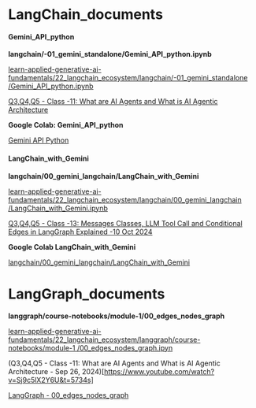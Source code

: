 # LangChain_documents

#### Gemini_API_python
**langchain/-01_gemini_standalone/Gemini_API_python.ipynb**

[learn-applied-generative-ai-fundamentals/22_langchain_ecosystem/langchain/-01_gemini_standalone
/Gemini_API_python.ipynb](https://github.com/panaversity/learn-applied-generative-ai-fundamentals/blob/main/22_langchain_ecosystem/langchain/-01_gemini_standalone/Gemini_API_python.ipynb)

[Q3,Q4,Q5 - Class -11: What are AI Agents and What is AI Agentic Architecture](https://www.youtube.com/watch?v=Sj9c5lX2Y6U)

**Google Colab: Gemini_API_python**

[Gemini API Python](https://colab.research.google.com/github/panaversity/learn-applied-generative-ai-fundamentals/blob/main/22_langchain_ecosystem/langchain/-01_gemini_standalone/Gemini_API_python.ipynb#scrollTo=e_S2uOS6q86L)


#### LangChain_with_Gemini
**langchain/00_gemini_langchain/LangChain_with_Gemini**

[learn-applied-generative-ai-fundamentals/22_langchain_ecosystem/langchain/00_gemini_langchain
/LangChain_with_Gemini.ipynb](https://github.com/panaversity/learn-applied-generative-ai-fundamentals/blob/main/22_langchain_ecosystem/langchain/00_gemini_langchain/LangChain_with_Gemini.ipynb)

[Q3,Q4,Q5 - Class -13: Messages Classes, LLM Tool Call and Conditional Edges in LangGraph Explained -10 Oct 2024](https://www.youtube.com/watch?v=Rz4mD3KMBe8&t=4016s)

**Google Colab LangChain_with_Gemini**

[langchain/00_gemini_langchain/LangChain_with_Gemini](https://colab.research.google.com/github/panaversity/learn-applied-generative-ai-fundamentals/blob/main/22_langchain_ecosystem/langchain/00_gemini_langchain/LangChain_with_Gemini.ipynb#scrollTo=ts9Ro5dgQevN)


# LangGraph_documents

**langgraph/course-notebooks/module-1/00_edges_nodes_graph**

[learn-applied-generative-ai-fundamentals/22_langchain_ecosystem/langgraph/course-notebooks/module-1
/00_edges_nodes_graph.ipyn](https://github.com/panaversity/learn-applied-generative-ai-fundamentals/blob/main/22_langchain_ecosystem/langgraph/course-notebooks/module-1/00_edges_nodes_graph.ipynb)

(Q3,Q4,Q5 - Class -11: What are AI Agents and What is AI Agentic Architecture - Sep 26, 2024)[https://www.youtube.com/watch?v=Sj9c5lX2Y6U&t=5734s]

[LangGraph - 00_edges_nodes_graph](https://colab.research.google.com/github/raheelam98/LangGraph_Fundamentals/blob/main/22_langchain_ecosystem/langgraph/course-notebooks/module-1/00_edges_nodes_graph.ipynb)
